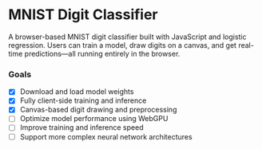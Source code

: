 # MNIST Digit Classifier

A browser-based MNIST digit classifier built with JavaScript and logistic regression. Users can train a model, draw digits on a canvas, and get real-time predictions—all running entirely in the browser.

### Goals

- [x] Download and load model weights  
- [x] Fully client-side training and inference  
- [x] Canvas-based digit drawing and preprocessing  
- [ ] Optimize model performance using WebGPU  
- [ ] Improve training and inference speed  
- [ ] Support more complex neural network architectures
